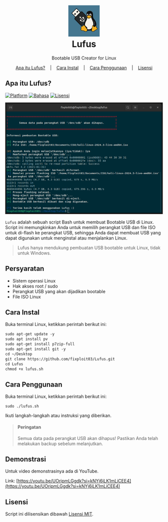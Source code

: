 <h1 align="center">
  <img src="https://github.com/fixploit03/Lufus/blob/main/lufus.png" width=100 height=100/><br>
Lufus</h1>

<p align="center">
  <span>Bootable USB Creator for Linux</span>
</p>

<p align="center">
  <a href="https://github.com/fixploit03/Lufus#apa-itu-lufus">Apa itu Lufus?</a>
  &nbsp;&nbsp;&nbsp;|&nbsp;&nbsp;&nbsp;
  <a href="https://github.com/fixploit03/Lufus#cara-instal">Cara Instal</a>
  &nbsp;&nbsp;&nbsp;|&nbsp;&nbsp;&nbsp;
  <a href="https://github.com/fixploit03/Lufus#cara-penggunaan">Cara Penggunaan</a>
  &nbsp;&nbsp;&nbsp;|&nbsp;&nbsp;&nbsp;
  <a href="https://github.com/fixploit03/Lufus/blob/main/LICENSE">Lisensi</a>
</p>

## Apa itu Lufus?

[![Platform](https://img.shields.io/badge/Platform-Linux-yellow?logo=linux)](https://www.kernel.org/)
[![Bahasa](https://img.shields.io/badge/Bahasa-Bash-green?logo=gnu-bash)](https://www.gnu.org/software/bash/)
[![Lisensi](https://img.shields.io/badge/Lisensi-MIT-lightgreen?logo=open-source-initiative)](https://github.com/fixploit03/Lufus/blob/main/LICENSE)

![Screenshot Lufus](https://github.com/fixploit03/Lufus/blob/main/Screenshot%20Lufus.png)

`Lufus` adalah sebuah script Bash untuk membuat Bootable USB di Linux. Script ini memungkinkan Anda untuk memilih perangkat USB dan file ISO untuk di-flash ke perangkat USB, sehingga Anda dapat membuat USB yang dapat digunakan untuk menginstal atau menjalankan Linux.

> Lufus hanya mendukung pembuatan USB bootable untuk Linux, tidak untuk Windows.

## Persyaratan

- Sistem operasi Linux
- Hak akses root / sudo
- Perangkat USB yang akan dijadikan bootable
- File ISO Linux

## Cara Instal

Buka terminal Linux, ketikkan perintah berikut ini:

```
sudo apt-get update -y
sudo apt install pv
sudo apt-get install p7zip-full
sudo apt-get install git -y
cd ~/Desktop
git clone https://github.com/fixploit03/Lufus.git
cd Lufus
chmod +x lufus.sh
```

## Cara Penggunaan

Buka terminal Linux, ketikkan perintah berikut ini:

```
sudo ./lufus.sh
```

Ikuti langkah-langkah atau instruksi yang diberikan.

> #### Peringatan
>
> Semua data pada perangkat USB akan dihapus! Pastikan Anda telah melakukan backup sebelum melanjutkan.

## Demonstrasi

Untuk video demonstrasinya ada di YouTube.

Link: [https://youtu.be/UOripmLGgdk?si=kNYj6jLK1mLiCEE4](https://youtu.be/UOripmLGgdk?si=kNYj6jLK1mLiCEE4)

## Lisensi

Script ini dilisensikan dibawah [Lisensi MIT](https://github.com/fixploit03/Lufus/blob/main/LICENSE).
